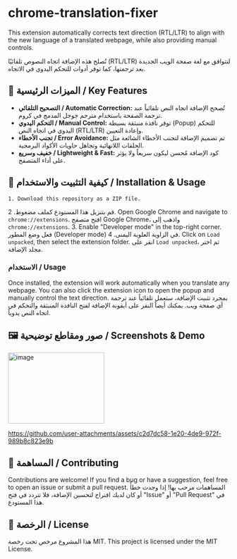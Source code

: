 # chrome-translation-fixer

This extension automatically corrects text direction (RTL/LTR) to align with the new language of a translated webpage, while also providing manual controls.

تُصلح هذه الإضافة اتجاه النصوص تلقائيًا (RTL/LTR) لتتوافق مع لغة صفحة الويب الجديدة بعد ترجمتها، كما توفر أدوات للتحكم اليدوي في الاتجاه.


## 🌟 الميزات الرئيسية / Key Features

* **التصحيح التلقائي / Automatic Correction:** تُصحح الإضافة اتجاه النص تلقائياً عند ترجمة الصفحة باستخدام مترجم جوجل المدمج في كروم.
* **التحكم اليدوي / Manual Control:** توفر نافذة منبثقة بسيطة (Popup) للتحكم اليدوي في اتجاه النص (RTL/LTR) وإعادة التعيين.
* **تجنب الأخطاء / Error Avoidance:** تم تصميم الإضافة لتجنب الأخطاء الشائعة مثل الحلقات اللانهائية وتجاهل حاويات الأكواد البرمجية.
* **خفيف وسريع / Lightweight & Fast:** كود الإضافة مُحسن ليكون سريعاً ولا يؤثر على أداء المتصفح.

## 🚀 كيفية التثبيت والاستخدام / Installation & Usage



    1. Download this repository as a ZIP file.
 قم بتنزيل هذا المستودع كملف مضغوط.
    2. Open Google Chrome and navigate to `chrome://extensions`.
افتح متصفح Google Chrome، واذهب إلى `chrome://extensions`.
    3. Enable "Developer mode" in the top-right corner.
فعل وضع المطور (Developer mode) في الزاوية العلوية اليمنى.
    4. Click on `Load unpacked`, then select the extension folder.
انقر على `Load unpacked`، ثم اختر مجلد الإضافة.

### الاستخدام / Usage

Once installed, the extension will work automatically when you translate any webpage. You can also click the extension icon to open the popup and manually control the text direction.
بمجرد تثبيت الإضافة، ستعمل تلقائياً عند ترجمة أي صفحة ويب. يمكنك أيضاً النقر على أيقونة الإضافة لفتح النافذة المنبثقة والتحكم في اتجاه النص يدوياً.

## 🖼️ صور ومقاطع توضيحية / Screenshots & Demo

<img width="218" height="161" alt="image" src="https://github.com/user-attachments/assets/79881c1e-6bcf-4a19-bec5-cecaa6afa308" />

https://github.com/user-attachments/assets/c2d7dc58-1e20-4de9-972f-989b8c823e9b


## 🤝 المساهمة / Contributing




Contributions are welcome! If you find a bug or have a suggestion, feel free to open an issue or submit a pull request.
المساهمات مرحب بها! إذا وجدت خطأً أو كان لديك اقتراح لتحسين الإضافة، فلا تتردد في فتح "Issue" أو "Pull Request" في هذا المستودع.

## 📄 الرخصة / License

هذا المشروع مرخص تحت رخصة MIT.
This project is licensed under the MIT License.
